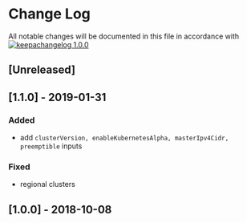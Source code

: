 # Change Log

All notable changes will be documented in this file in accordance with
[![keepachangelog 1.0.0](https://img.shields.io/badge/keepachangelog-1.0.0-brightgreen.svg)](http://keepachangelog.com/en/1.0.0/)

## \[Unreleased]

## \[1.1.0] - 2019-01-31

### Added

- add `clusterVersion, enableKubernetesAlpha, masterIpv4Cidr, preemptible` inputs

### Fixed

- regional clusters

## \[1.0.0] - 2018-10-08